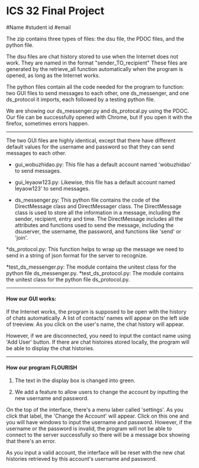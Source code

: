 # ICS 32 Final Project

#Name #student id #email


The zip contains three types of files: the dsu file, the PDOC files, and the python file.
 
The dsu files are chat history stored to use when the Internet does not work. They are named in the format "sender_TO_recipient" These files are generated by the retrieve_all function automatically when the program is opened, as long as the Internet works. 

The python files contain all the code needed for the program to function: two GUI files to send messages to each other, one ds_messenger, and one ds_protocol it imports, each followed by a testing python file.


We are showing our ds_messenger.py and ds_protocal.py using the PDOC. Our file can be successfully opened with Chrome, but if you open it with the firefox, sometimes errors happen.
________________________________________

The two GUI files are highly identical, except that there have different default values for the username and password so that they can send messages to each other.

* gui_wobuzhidao.py: This file has a default account named 'wobuzhidao' to send messages.
* gui_leyaow123.py: Likewise, this file has a default account named leyaow123' to send messages.


* ds_messenger.py: This python file contains the code of the DirectMessage class and DirectMessager class. The DirectMessage class is used to store all the information in a message, including the sender, recipient, entry and time. The DirectMessage includes all the attributes and functions used to send the message, including the dsuserver, the username, the password, and functions like 'send' or 'join'.

*ds_protocol.py: This function helps to wrap up the message we need to send in a string of json format for the server to recognize.

*test_ds_messenger.py: The module contains the unitest class for the python file ds_messenger.py.
*test_ds_protocol.py: The module contains the unitest class for the python file ds_protocol.py.


____________________

#### How our GUI works:


If the Internet works, the program is supposed to be open with the history of chats automatically. A list of contacts' names will appear on the left side of treeview. As you click on the user's name, the chat history will appear.

However, if we are disconnected, you need to input the contact name using 'Add User' button. If there are chat histoires stored locally, the program will be able to display the chat histories.





------------------------------------
#### How our program FLOURISH 

1. The text in the display box is changed into green.

2. We add a feature to allow users to change the account by inputting the new username and password.

On the top of the interface, there's a menu laber called 'settings'. As you click that label, the 'Change the Account' will appear. Click on this one and you will have windows to input the username and password. However, if the username or the password is invalid, the program will not be able to connect to the server successfully so there will be a message box showing that there's an error.

As you input a valid account, the interface will be reset with the new chat histories retrieved by this account's username and password.
